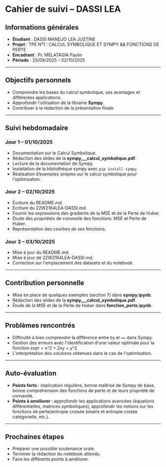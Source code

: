 # Cahier de suivi – DASSI LEA

## Informations générales
- **Étudiant** : DASSI MANDJO LEA JUSTINE  
- **Projet** : TPE N°1 : CALCUL SYMBOLIQUE ET SYMPY  &&  FONCTIONS DE PERTE
- **Encadrant** : Pr. MELATAGIA Paulin 
- **Période** : 25/09/2025 – 02/10/2025 

---

## Objectifs personnels
- Comprendre les bases du calcul symbolique, ses avantages et différentes applications.  
- Approfondir l’utilisation de la librairie **Sympy**.  
- Contribuer à la rédaction de la présentation finale.  

---

## Suivi hebdomadaire

### Jour 1 – 01/10/2025

- Documentation sur le Calcul Symbolique.
- Rédaction des slides de la **sympy___calcul_symbolique.pdf**.
- Lecture de la documentation de Sympy.
- Installation de la bibliothèque sympy avec `pip install sympy`.
- Réalisation d’exemples simples sur le calcul symbolique pour l'optimisation.  

### Jour 2 – 02/10/2025
    
- Écriture du README.md.
- Écriture du 22W2164LEA-DASSI.md.
- Fournir les expressions des gradients de la MSE et de la Perte de Huber.
- Étude des propriétés de convexité des fonctions: MSE et Perte de Huber.
- Représentation des courbes de ses fonctions.

### Jour 3 – 03/10/2025
    
- Mise à jour du README.md.
- Mise à jour dé 22W2164LEA-DASSI.md.
- Correction sur l'emplacement des datasets et du notebook.

---

## Contribution personnelle

- Mise en place de quelques exemples (section 7) dans **sympy.ipynb**.  
- Rédaction des slides de la **sympy___calcul_symbolique.pdf**.  
- Étude de la MSE et de la Perte de Huber dans **fonction_perte.ipynb**. 

---

## Problèmes rencontrés
- Difficulté à bien comprendre la différence entre `Eq` et `==` dans Sympy.  
- Gestion des erreurs avec l'identification d'une valeur optimale pour la fonction expr = x^2 + 2*x*y + y^2.
- L'interprétation des solutions obtenues dans le cas de l'optimisation.

---

## Auto-évaluation
- **Points forts** : implication régulière, bonne maîtrise de Sympy de base, bonne compréhension des fonctions de perte et de leurs propriété de convexité.  
- **Points à améliorer** : approfondir les applications avancées (équations différentielles, matrices symboliques), approfondir les notions sur les fonctions de perte(entropie croisée binaire et entropie coisée catégorielle, etc.).  

---

## Prochaines étapes
- Préparer une possible soutenance orale.
- Terminer la rédaction du notebook attendu.
- Faire les différents points à améliorer.
